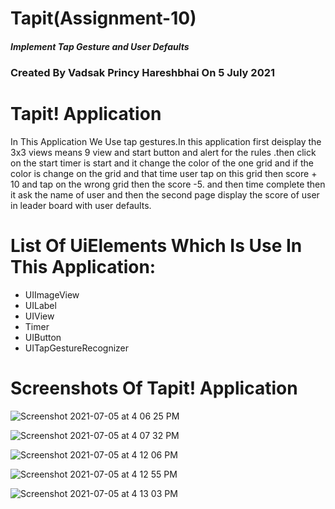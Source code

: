 # Tapit(Assignment-10)
##### Implement Tap Gesture and User Defaults 
### Created By Vadsak Princy Hareshbhai  On 5 July 2021

# Tapit! Application
In This Application We Use tap gestures.In this application first deisplay the 3x3 views means 9 view and start button and alert for the rules .then click on the start timer is start and it change the color of the one grid and if the color is change on the grid and that time user tap on this grid then score + 10 and tap on the wrong grid then the score -5. and then time complete then it ask the name of user and then the second page display the score of user in leader board with user defaults.

# List Of UiElements Which Is Use In This Application:
* UIImageView 
* UILabel
* UIView
* Timer
* UIButton
* UITapGestureRecognizer


# Screenshots Of Tapit! Application 

![Screenshot 2021-07-05 at 4 06 25 PM](https://user-images.githubusercontent.com/81640415/124497704-e20b5500-ddd8-11eb-85c4-0a0cc058f7de.png)


![Screenshot 2021-07-05 at 4 07 32 PM](https://user-images.githubusercontent.com/81640415/124497705-e20b5500-ddd8-11eb-8a4e-c09707522aa4.png)


![Screenshot 2021-07-05 at 4 12 06 PM](https://user-images.githubusercontent.com/81640415/124498024-5ba34300-ddd9-11eb-97b7-6b54ec83c40f.png)


![Screenshot 2021-07-05 at 4 12 55 PM](https://user-images.githubusercontent.com/81640415/124498036-5fcf6080-ddd9-11eb-941c-c6372e871b69.png)


![Screenshot 2021-07-05 at 4 13 03 PM](https://user-images.githubusercontent.com/81640415/124498049-65c54180-ddd9-11eb-9829-25f7497f8f64.png)

